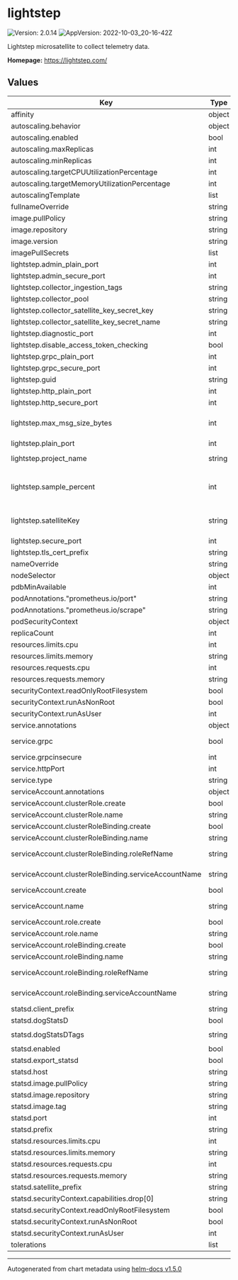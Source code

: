 # lightstep

![Version: 2.0.14](https://img.shields.io/badge/Version-2.0.14-informational?style=flat-square) ![AppVersion: 2022-10-03_20-16-42Z](https://img.shields.io/badge/AppVersion-2022--10--03_20--16--42Z-informational?style=flat-square)

Lightstep microsatellite to collect telemetry data.

**Homepage:** <https://lightstep.com/>

## Values

| Key | Type | Default | Description |
|-----|------|---------|-------------|
| affinity | object | `{}` |  |
| autoscaling.behavior | object | `{}` |  |
| autoscaling.enabled | bool | `false` |  |
| autoscaling.maxReplicas | int | `25` |  |
| autoscaling.minReplicas | int | `1` |  |
| autoscaling.targetCPUUtilizationPercentage | int | `50` |  |
| autoscaling.targetMemoryUtilizationPercentage | int | `50` |  |
| autoscalingTemplate | list | `[]` |  |
| fullnameOverride | string | `""` |  |
| image.pullPolicy | string | `"IfNotPresent"` |  |
| image.repository | string | `"lightstep/microsatellite"` |  |
| image.version | string | `"2022-11-03_20-12-06Z"` |  |
| imagePullSecrets | list | `[]` |  |
| lightstep.admin_plain_port | int | `8180` |  |
| lightstep.admin_secure_port | int | `9090` |  |
| lightstep.collector_ingestion_tags | string | `nil` |  |
| lightstep.collector_pool | string | `"my-satellite-pool"` |  |
| lightstep.collector_satellite_key_secret_key | string | `""` |  |
| lightstep.collector_satellite_key_secret_name | string | `""` |  |
| lightstep.diagnostic_port | int | `8000` |  |
| lightstep.disable_access_token_checking | bool | `false` |  |
| lightstep.grpc_plain_port | int | `8184` |  |
| lightstep.grpc_secure_port | int | `9292` |  |
| lightstep.guid | string | `nil` | defaults to pod's name using the Downward API |
| lightstep.http_plain_port | int | `8181` |  |
| lightstep.http_secure_port | int | `9191` |  |
| lightstep.max_msg_size_bytes | int | `0` | Configure max gRPC receive message size in bytes. https://pkg.go.dev/google.golang.org/grpc#MaxRecvMsgSize Defaults to the library default of 4MiB if falsy. |
| lightstep.plain_port | int | `8383` |  |
| lightstep.project_name | string | `""` | REQUIRED if `lightstep.disable_access_token_checking` is `true` |
| lightstep.sample_percent | int | `0` | Configure sampling by percentage. https://docs.lightstep.com/docs/micro-satellite-configuration-parameters#sample_percent Defaults to 0, which means unconfigured here. |
| lightstep.satelliteKey | string | `""` | REQUIRED: your Satellite Key - if not set, `lightstep.collector_satellite_key_secret_name` and `lightstep.collector_satellite_key_secret_key` must be set |
| lightstep.secure_port | int | `9393` |  |
| lightstep.tls_cert_prefix | string | `nil` |  |
| nameOverride | string | `""` |  |
| nodeSelector | object | `{}` |  |
| pdbMinAvailable | int | `0` |  |
| podAnnotations."prometheus.io/port" | string | `"9102"` |  |
| podAnnotations."prometheus.io/scrape" | string | `"true"` |  |
| podSecurityContext | object | `{}` |  |
| replicaCount | int | `1` |  |
| resources.limits.cpu | int | `2` |  |
| resources.limits.memory | string | `"2Gi"` |  |
| resources.requests.cpu | int | `2` |  |
| resources.requests.memory | string | `"2Gi"` |  |
| securityContext.readOnlyRootFilesystem | bool | `true` |  |
| securityContext.runAsNonRoot | bool | `true` |  |
| securityContext.runAsUser | int | `1000` |  |
| service.annotations | object | `{}` |  |
| service.grpc | bool | `false` | set to true if you're using GRPC in order to deploy as a headless service for better load balancing |
| service.grpcinsecure | int | `8184` |  |
| service.httpPort | int | `8181` |  |
| service.type | string | `"ClusterIP"` |  |
| serviceAccount.annotations | object | `{}` |  |
| serviceAccount.clusterRole.create | bool | `true` |  |
| serviceAccount.clusterRole.name | string | `"lightstep-node-reader"` |  |
| serviceAccount.clusterRoleBinding.create | bool | `true` |  |
| serviceAccount.clusterRoleBinding.name | string | `"lightstep-read-nodes"` |  |
| serviceAccount.clusterRoleBinding.roleRefName | string | `nil` | if not set and create is true, the `serviceAccount.clusterRole.name` is used |
| serviceAccount.clusterRoleBinding.serviceAccountName | string | `nil` | if not set and and create is true, the generated serviceAccount name is used |
| serviceAccount.create | bool | `true` |  |
| serviceAccount.name | string | `nil` | the name of the service account to use; if not set and create is true, a name is generated using the fullname template |
| serviceAccount.role.create | bool | `true` |  |
| serviceAccount.role.name | string | `"lightstep-pod-reader"` |  |
| serviceAccount.roleBinding.create | bool | `true` |  |
| serviceAccount.roleBinding.name | string | `"lightstep-read-pods"` |  |
| serviceAccount.roleBinding.roleRefName | string | `nil` | if not set and create is true, the `serviceAccount.role.name` is used |
| serviceAccount.roleBinding.serviceAccountName | string | `nil` | if not set and and create is true, the generated serviceAccount name is used |
| statsd.client_prefix | string | `"client_via_canary"` |  |
| statsd.dogStatsD | bool | `false` |  |
| statsd.dogStatsDTags | string | `"pool:us-west-1,canary:true"` |  |
| statsd.enabled | bool | `false` |  |
| statsd.export_statsd | bool | `true` |  |
| statsd.host | string | `"localhost"` |  |
| statsd.image.pullPolicy | string | `"IfNotPresent"` |  |
| statsd.image.repository | string | `"prom/statsd-exporter"` |  |
| statsd.image.tag | string | `"v0.20.0"` |  |
| statsd.port | int | `9125` |  |
| statsd.prefix | string | `"lightstep.prod.us-west-1"` |  |
| statsd.resources.limits.cpu | int | `1` |  |
| statsd.resources.limits.memory | string | `"20M"` |  |
| statsd.resources.requests.cpu | int | `1` |  |
| statsd.resources.requests.memory | string | `"15M"` |  |
| statsd.satellite_prefix | string | `"satellite-canary"` |  |
| statsd.securityContext.capabilities.drop[0] | string | `"ALL"` |  |
| statsd.securityContext.readOnlyRootFilesystem | bool | `true` |  |
| statsd.securityContext.runAsNonRoot | bool | `true` |  |
| statsd.securityContext.runAsUser | int | `1000` |  |
| tolerations | list | `[]` |  |

----------------------------------------------
Autogenerated from chart metadata using [helm-docs v1.5.0](https://github.com/norwoodj/helm-docs/releases/v1.5.0)
